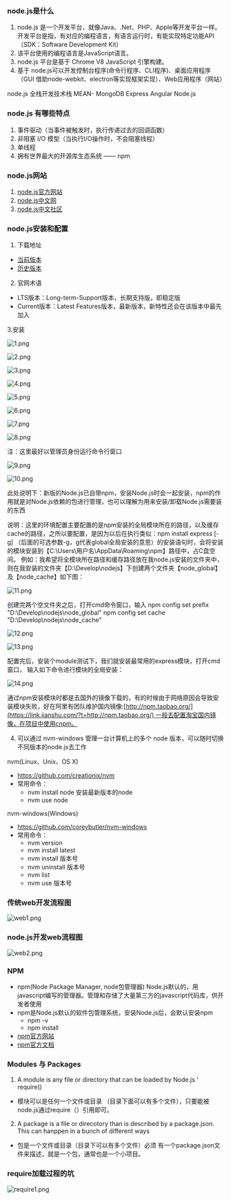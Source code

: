 ### node.js是什么
1.  node.js 是一个开发平台，就像Java、.Net、PHP、Apple等开发平台一样。
开发平台是指，有对应的编程语言，有语言运行时，有能实现特定功能API（SDK：Software Development Kit）
2. 该平台使用的编程语言是JavaScript语言。
3. node.js 平台是基于 Chrome V8 JavaScript 引擎构建。
4. 基于 node.js可以开发控制台程序(命令行程序、CLI程序)、桌面应用程序（GUI 借助node-webkit、electron等实现框架实现）、Web应用程序（网站）

node.js 全栈开发技术栈 MEAN- MongoDB Express Angular Node.js

### node.js 有哪些特点
1. 事件驱动（当事件被触发时，执行传递过去的回调函数）
2. 非阻塞 I/O 模型（当执行I/O操作时，不会阻塞线程）
3. 单线程
4. 拥有世界最大的开源库生态系统 —— npm

### node.js网站
1. [node.js官方网站](https://nodejs.org)
2. [node.js中文网](https://nodejs.cn)
3. [node.js中文社区](https://cnodejs.org)

### node.js安装和配置
1. 下载地址
+ [当前版本](https://nodejs.org/en/download)
+ [历史版本](https://nodejs.org/en/download/releases)

2. 官网术语
+ LTS版本：Long-term-Support版本，长期支持版，即稳定版
+ Current版本：Latest Features版本，最新版本，新特性还会在该版本中最先加入

3.安装

![1.png](https://upload-images.jianshu.io/upload_images/2369419-57a75671516d94ba.png?imageMogr2/auto-orient/strip%7CimageView2/2/w/1240)

![2.png](https://upload-images.jianshu.io/upload_images/2369419-6c0ca46f947af1c0.png?imageMogr2/auto-orient/strip%7CimageView2/2/w/1240)

![3.png](https://upload-images.jianshu.io/upload_images/2369419-49ac0b1bc77698a4.png?imageMogr2/auto-orient/strip%7CimageView2/2/w/1240)

![4.png](https://upload-images.jianshu.io/upload_images/2369419-0cbd85fd3f207721.png?imageMogr2/auto-orient/strip%7CimageView2/2/w/1240)

![5.png](https://upload-images.jianshu.io/upload_images/2369419-70a0ecce35a68a31.png?imageMogr2/auto-orient/strip%7CimageView2/2/w/1240)

![6.png](https://upload-images.jianshu.io/upload_images/2369419-558e4887c61d4394.png?imageMogr2/auto-orient/strip%7CimageView2/2/w/1240)

![7.png](https://upload-images.jianshu.io/upload_images/2369419-ca0bca12fb3c7c84.png?imageMogr2/auto-orient/strip%7CimageView2/2/w/1240)

![8.png](https://upload-images.jianshu.io/upload_images/2369419-b8a2f8b15571abd3.png?imageMogr2/auto-orient/strip%7CimageView2/2/w/1240)

注：这里最好以管理员身份运行命令行窗口

![9.png](https://upload-images.jianshu.io/upload_images/2369419-40ad2008db56716e.png?imageMogr2/auto-orient/strip%7CimageView2/2/w/1240)

![10.png](https://upload-images.jianshu.io/upload_images/2369419-86bd2a3f044b9f89.png?imageMogr2/auto-orient/strip%7CimageView2/2/w/1240)

此处说明下：新版的Node.js已自带npm，安装Node.js时会一起安装，npm的作用就是对Node.js依赖的包进行管理，也可以理解为用来安装/卸载Node.js需要装的东西

说明：这里的环境配置主要配置的是npm安装的全局模块所在的路径，以及缓存cache的路径，之所以要配置，是因为以后在执行类似：npm install express [-g] （后面的可选参数-g，g代表global全局安装的意思）的安装语句时，会将安装的模块安装到【C:\Users\用户名\AppData\Roaming\npm】路径中，占C盘空间。
例如：我希望将全模块所在路径和缓存路径放在我node.js安装的文件夹中，则在我安装的文件夹【D:\Develop\nodejs】下创建两个文件夹【node_global】及【node_cache】如下图：

![11.png](https://upload-images.jianshu.io/upload_images/2369419-b4d3214db96beacd.png?imageMogr2/auto-orient/strip%7CimageView2/2/w/1240)

创建完两个空文件夹之后，打开cmd命令窗口，输入
npm config set prefix "D:\Develop\nodejs\node_global"
npm config set cache "D:\Develop\nodejs\node_cache"

![12.png](https://upload-images.jianshu.io/upload_images/2369419-fab172bfc9e76f48.png?imageMogr2/auto-orient/strip%7CimageView2/2/w/1240)

![13.png](https://upload-images.jianshu.io/upload_images/2369419-b92d6ea4fda40725.png?imageMogr2/auto-orient/strip%7CimageView2/2/w/1240)

配置完后，安装个module测试下，我们就安装最常用的express模块，打开cmd窗口，
输入如下命令进行模块的全局安装：

![14.png](https://upload-images.jianshu.io/upload_images/2369419-ca802a1b29ab770e.png?imageMogr2/auto-orient/strip%7CimageView2/2/w/1240)

通过npm安装模块时都是去国外的镜像下载的，有的时候由于网络原因会导致安装模块失败，好在阿里有团队维护国内镜像:[http://npm.taobao.org/](https://link.jianshu.com/?t=http://npm.taobao.org/) 一般去配置淘宝国内镜像，在项目中使用cnpm。

4. 可以通过 nvm-windows 管理一台计算机上的多个 node 版本，可以随时切换不同版本的node.js去工作

nvm(Linux、Unix、OS X)
 + https://github.com/creationix/nvm
 + 常用命令：
    - nvm install node 安装最新版本的node
    - nvm use node

nvm-windows(Windows)
  + https://github.com/coreybutler/nvm-windows
  + 常用命令：
    - nvm version
    - nvm install latest
    - nvm install 版本号
    - nvm uninstall 版本号
    - nvm list
    - nvm use 版本号

### 传统web开发流程图

![web1.png](https://upload-images.jianshu.io/upload_images/2369419-36834ebfbdee3217.png?imageMogr2/auto-orient/strip%7CimageView2/2/w/1240)

### node.js开发web流程图

![web2.png](https://upload-images.jianshu.io/upload_images/2369419-ed58c947c5bab287.png?imageMogr2/auto-orient/strip%7CimageView2/2/w/1240)

### NPM
- npm(Node Package Manager, node包管理器) Node.js默认的，用javascript编写的管理器。管理和存储了大量第三方的javascript代码库，供开发者使用
- npm是Node.js默认的软件包管理系统，安装Node.js后，会默认安装npm
  + npm -v
  + npm install 
- [npm官方网站](https://www.npmjs.com)
- [npm官方文档](https://docs.npmjs.com)

### Modules 与 Packages
1. A module is any file or directory that can be loaded by  Node.js ' require()
+ 模块可以是任何一个文件或目录 （目录下面可以有多个文件），只要能被node.js通过require（）引用即可。
2. A package is a file or direcotory than is described by a package.json. This can hanppen in a bunch of different ways
+ 包是一个文件或目录（目录下可以有多个文件）必须 有一个package.json文件来描述，就是一个包，通常也是一个小项目。

### require加载过程的坑
![require1.png](https://upload-images.jianshu.io/upload_images/2369419-753aded0ab3c417c.png?imageMogr2/auto-orient/strip%7CimageView2/2/w/1240)
